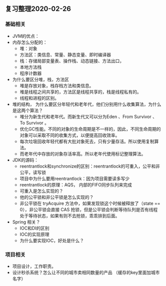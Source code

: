 ## 复习整理2020-02-26
### 基础相关
- JVM的优点：
- 内存怎么分配的：
    - 堆：对象
    - 方法区：类信息、常量、静态变量、即时编译器
    - 栈：存储局部变量表、操作栈、动态链接、方法出口，
    - 本地方法栈
    - 程序计数器
- 为什么要区分堆，栈，方法区
    - 堆是存放对象，栈存档方法和类信息。
    - 堆是线程之间共享的，方法区是线程共享的，栈是线程私有的。
    - 线程和进程的区别。
- 堆的结构， 为什么要区分年轻代和老年代，他们分别用什么收集算法，为什么是这两个算法？
    - 堆分为新生代和老年代。而新生代又可以分为Eden 、From Survivor 、To Survivor 。
    - 优化GC性能。不同的对象的生命周期是不一样的，因此，不同生命周期的对象可以采取不同的收集方式，以便提高回收效率。
    - 每次垃圾回收年轻代都有大批对象死去，只有少量存活。所以使用复制算法。
    - 而老年代中存放的对象存活率高。所以老年代使用标记整理算法。
- JDK的源码：
    - reentrantlock和synchronize的区别：reentrantlock的可重入，公平和非公平，读写锁
    - 项目中为什么要用reentrantlock：因为项目需要读多写少
    - reentrantlock的原理：AQS， 内部的FIFO同步队列来完成
    - 可重入是怎么实现的？
    - 他的公平锁和非公平锁是怎么实现的？
    - 非公平锁在 tryAcquire 方法中，如果发现锁这个时候被释放了（state == 0），非公平锁会直接 CAS 抢锁，但是公平锁会判断等待队列是否有线程处于等待状态，如果有则不去抢锁，乖乖排到后面。
- Spring 相关？
    - IOC和DI的区别
    - IOC的实现原理
    - 为什么要实现IOC，好处是什么？

### 项目相关
- 项目设计，工作职责。
- 设计秒杀系统？怎么让不同的城市卖相同数量的产品 （缓存的key里面加城市名字）


